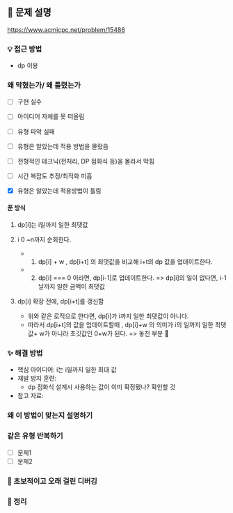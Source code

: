 ## 📌 문제 설명

https://www.acmicpc.net/problem/15486

### 💡 접근 방법

- dp 이용

### 왜 막혔는가/ 왜 틀렸는가

- [ ] 구현 실수
- [ ] 아이디어 자체를 못 떠올림
- [ ] 유형 파악 실패
- [ ] 유형은 알았는데 적용 방법을 몰랐음
- [ ] 전형적인 테크닉(전처리, DP 점화식 등)을 몰라서 막힘
- [ ] 시간 복잡도 추정/최적화 미흡

- [x] 유형은 알았는데 적용방법이 틀림

#### 푼 방식

1. dp[i]는 i일까지 일한 최댓값
2. i 0 ~n까지 순회한다.

   - 1. dp[i] + w , dp[i+t] 의 최댓값을 비교해 i+t의 dp 값을 업데이트한다.
   - 2. dp[i] === 0 이라면, dp[i-1]로 업데이트한다. => dp[i]의 일이 없다면, i-1날까지 일한 금액이 최댓값

3. dp[i] 확장 전에, dp[i+t]를 갱신함

   - 위와 같은 로직으로 한다면, dp[i]가 i까지 일한 최댓값이 아니다.
   - 따라서 dp[i+t]의 값을 업데이트할때 , dp[i]+w 의 의미가 i의 일까지 일한 최댓값+ w가 아니라 초깃값인 0+w가 된다. => 놓친 부분 📌

### ✨ 해결 방법

- 핵심 아이디어: i는 i일까지 일한 최대 값
- 재발 방지 훈련:
  - dp 점화식 설계시 사용하는 값이 이미 확정됐나? 확인할 것
- 참고 자료:

### 왜 이 방법이 맞는지 설명하기

### 같은 유형 반복하기

- [ ] 문제1
- [ ] 문제2

### 🚨 초보적이고 오래 걸린 디버깅

### 📌 정리

